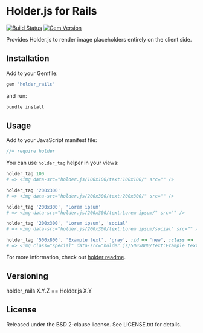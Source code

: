 # Holder.js for Rails

[![Build Status](https://travis-ci.org/NARKOZ/holder_rails.png)](https://travis-ci.org/NARKOZ/holder_rails)
[![Gem Version](https://fury-badge.herokuapp.com/rb/holder_rails.png)](http://badge.fury.io/rb/holder_rails)

Provides Holder.js to render image placeholders entirely on the client side.

## Installation

Add to your Gemfile:

```ruby
gem 'holder_rails'
```

and run:

```sh
bundle install
```

## Usage

Add to your JavaScript manifest file:

```js
//= require holder
```

You can use `holder_tag` helper in your views:

```ruby
holder_tag 100
# => <img data-src="holder.js/100x100/text:100x100/" src="" />

holder_tag '200x300'
# => <img data-src="holder.js/200x300/text:200x300/" src="" />

holder_tag '200x300', 'Lorem ipsum'
# => <img data-src="holder.js/200x300/text:Lorem ipsum/" src="" />

holder_tag '200x300', 'Lorem ipsum', 'social'
# => <img data-src="holder.js/200x300/text:Lorem ipsum/social" src="" />

holder_tag '500x800', 'Example text', 'gray', :id => 'new', :class => 'special'
# => <img class="special" data-src="holder.js/500x800/text:Example text/gray" id="new" src="" />
```

For more information, check out [holder readme](https://github.com/imsky/holder#readme).

## Versioning

holder_rails X.Y.Z == Holder.js X.Y

## License

Released under the BSD 2-clause license. See LICENSE.txt for details.
